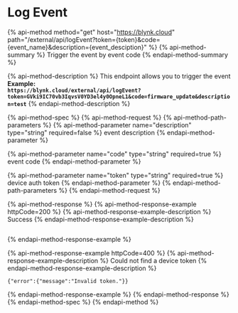 # Log Event

{% api-method method="get" host="https://blynk.cloud" path="/external/api/logEvent?token={token}&code={event\_name}&description={event\_desciption}" %}
{% api-method-summary %}
Trigger the event by event code
{% endapi-method-summary %}

{% api-method-description %}
This endpoint allows you to trigger the event  
**Example:**  
**`https://blynk.cloud/external/api/logEvent?token=GVki9IC70vb3IqvsV0YD3el4y0OpneL1&code=firmware_update&description=test`**
{% endapi-method-description %}

{% api-method-spec %}
{% api-method-request %}
{% api-method-path-parameters %}
{% api-method-parameter name="description" type="string" required=false %}
event description
{% endapi-method-parameter %}

{% api-method-parameter name="code" type="string" required=true %}
event code
{% endapi-method-parameter %}

{% api-method-parameter name="token" type="string" required=true %}
device auth token
{% endapi-method-parameter %}
{% endapi-method-path-parameters %}
{% endapi-method-request %}

{% api-method-response %}
{% api-method-response-example httpCode=200 %}
{% api-method-response-example-description %}
Success
{% endapi-method-response-example-description %}

```

```
{% endapi-method-response-example %}

{% api-method-response-example httpCode=400 %}
{% api-method-response-example-description %}
Could not find a device token
{% endapi-method-response-example-description %}

```text
{"error":{"message":"Invalid token."}}
```
{% endapi-method-response-example %}
{% endapi-method-response %}
{% endapi-method-spec %}
{% endapi-method %}

